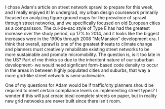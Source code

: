 
I chose Adam's article on street network sprawl to prepare for this week, and I really enjoyed it! In undergrad, my urban design coursework primarily focused on analyzing figure ground maps for the prevalnce of sprawl through street networks, and we specifically focused on old European cities as a comparisson. The cul-de-sac style of Type E has had the greatest increase over the study period, up 17% to 2014, and it looks like the biggest increases were in the 1990s through 2008 "McMansion" development era. I think that overall, sprawl is one of the greatest threats to climate change and planners must creatively rehabilitate existing street networks to be more sustainable and promote micromobility. The question is, is it too late in the US? Part of me thinks so due to the inheritent nature of our suburban development- we would need signficant form-based code density to occur in the areas in between highly populated cities and suburbs, that way a more grid-like street network is semi-achievable. 

One of my questions for Adam would be if traffic/city planners should be required to meet certain compliance levels on implementing street types? I wonder if this will just create ideal complete streets on paper, but in reality new grid netwoeks are never built since there isn't room.
